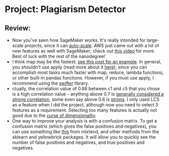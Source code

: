 # Project: Plagiarism Detector

## Review:
* Now you've seen how SageMaker works. It's really intended for large-scale projects, since it can [auto-scale](https://docs.aws.amazon.com/sagemaker/latest/dg/endpoint-auto-scaling.html). AWS just came out with a lot of new features as well with SageMaker; check out [this video](https://youtu.be/7-31KgImGgU?t=5402) for more. Best of luck with the rest of the nanodegree!
* I think map may be the fastest; [see this post for an example](https://stackoverflow.com/a/48717353/4549682). In general, you shouldn't use apply (read more about it [here](https://stackoverflow.com/a/54432584/4549682)), since you can accomplish most tasks much faster with map, reduce, lambda functions, or other built-in pandas functions. However, if you must use apply, I recommend using the [swifter](https://github.com/jmcarpenter2/swifter) library.
* ctually, the correlation value of 0.88 between c1 and c5 that you chose is a high correlation value - anything above 0.7 is [generally considered a strong correlation](http://www.dmstat1.com/res/TheCorrelationCoefficientDefined.html), some even say above 0.6 is [strong](https://onlinecourses.science.psu.edu/stat200/node/67). I only used LCS as a feature when I did the project, although now you need to select 3 features as a requirement. Selecting too many features is actually not good due to the [curse of dimensionality](https://en.wikipedia.org/wiki/Curse_of_dimensionality).
* One way to improve your analysis is with a confusion matrix. To get a confusion matrix (which gives the false positives and negatives), you can use something like [this](http://rasbt.github.io/mlxtend/user_guide/plotting/plot_confusion_matrix/) from mlxtend, and other methods from the sklearn and yellowbrick packages. It will allow you to quickly see the number of false positives and negatives, and true positives and negatives.
